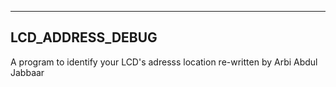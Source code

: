 -----------------------------------
LCD_ADDRESS_DEBUG
----------------------------------

A program to identify your LCD's adresss location re-written by Arbi Abdul Jabbaar
